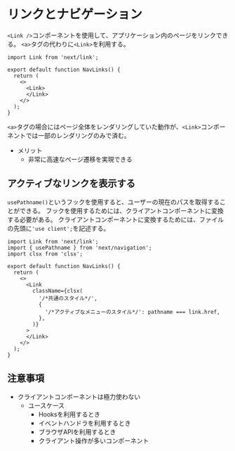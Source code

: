 # リンクとナビゲーション
`<Link />`コンポーネントを使用して、アプリケーション内のページをリンクできる。
`<a>`タグの代わりに`<Link>`を利用する。

```tsx:nav.tsx
import Link from 'next/link';

export default function NavLinks() {
  return (
    <>
      <Link>
      </Link>
    </>
  );
}
```

`<a>`タグの場合にはページ全体をレンダリングしていた動作が、`<Link>`コンポーネントでは一部のレンダリングのみで済む。

- メリット
  - 非常に高速なページ遷移を実現できる

## アクティブなリンクを表示する
`usePathname()`というフックを使用すると、ユーザーの現在のパスを取得することができる。
フックを使用するためには、クライアントコンポーネントに変換する必要がある。
クライアントコンポーネントに変換するためには、ファイルの先頭に`'use client';`を記述する。

```tsx:nav.tsx
import Link from 'next/link';
import { usePathname } from 'next/navigation';
import clsx from 'clsx';

export default function NavLinks() {
  return (
    <>
      <Link
        className={clsx(
          '/*共通のスタイル*/',
          {
            '/*アクティブなメニューのスタイル*/': pathname === link.href,
          },
        )}
      >
      </Link>
    </>
  );
}
```

## 注意事項
- クライアントコンポーネントは極力使わない
  - ユースケース
    - Hooksを利用するとき
    - イベントハンドラを利用するとき
    - ブラウザAPIを利用するとき
    - クライアント操作が多いコンポーネント
